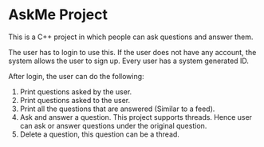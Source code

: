 # AskMe Project
This is a C++ project in which people can ask questions and answer them.

The user has to login to use this. If the user does not have any account, the system allows the user to sign up.
Every user has a system generated ID.

After login, the user can do the following:
1. Print questions asked by the user.
2. Print questions asked to the user.
3. Print all the questions that are answered (Similar to a feed).
4. Ask and answer a question. This project supports threads. Hence user can ask or answer questions under the original question.
5. Delete a question, this question can be a thread.

